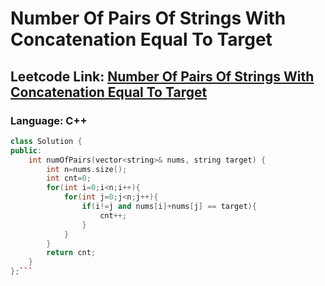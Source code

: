 # Number Of Pairs Of Strings With Concatenation Equal To Target

## Leetcode Link: [Number Of Pairs Of Strings With Concatenation Equal To Target](https://leetcode.com/problems/number-of-pairs-of-strings-with-concatenation-equal-to-target/)
### Language: C++

```cpp
class Solution {
public:
    int numOfPairs(vector<string>& nums, string target) {
        int n=nums.size();
        int cnt=0;
        for(int i=0;i<n;i++){
            for(int j=0;j<n;j++){
                if(i!=j and nums[i]+nums[j] == target){
                    cnt++;
                }
            }
        }
        return cnt;
    }
};```




